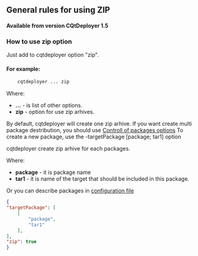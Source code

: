 ## General rules for using ZIP


#### Available from version CQtDeployer 1.5

### How to use zip option

Just add to cqtdeployer option "zip".

#### For example:

``` bash
    cqtdeployer ... zip
```

Where:
* **...** - is list of other options.
* **zip** - option for use zip arhives.


By default, cqtdeployer will create one zip arhive.
If you want create multi package destribution, you should use [Controll of packages options](Options.md)
To create a new package, use the -targetPackage [package; tar1] option

cqtdeployer create zip arhive for each packages.

Where:

* **package** - it is package name
* **tar1** - it is name of the target that should be included in this package.

Or you can describe packages in [configuration file](DeployConfigFile.md)


```json
{
"targetPackage": [
    [
        "package",
        "tar1"
    ],
],
"zip": true
}
```
